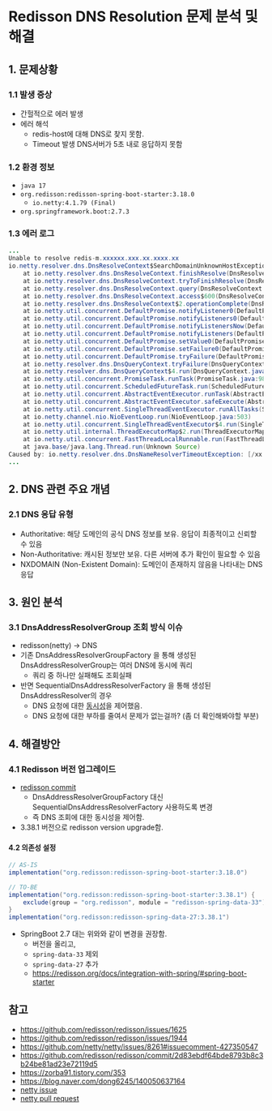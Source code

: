 # Redisson DNS Resolution 문제 분석 및 해결

## 1. 문제상황
### 1.1 발생 증상
- 간헐적으로 에러 발생
- 에러 해석
	- redis-host에 대해 DNS로 찾지 못함.
	- Timeout 발생 DNS서버가 5초 내로 응답하지 못함

### 1.2 환경 정보
- `java 17`
- `org.redisson:redisson-spring-boot-starter:3.18.0`
	- `io.netty:4.1.79 (Final)`
- `org.springframework.boot:2.7.3`

### 1.3 에러 로그
```java
...
Unable to resolve redis-m.xxxxxx.xxx.xx.xxxx.xx
io.netty.resolver.dns.DnsResolveContext$SearchDomainUnknownHostException: Failed to resolve 'redis-m.xxxxxx.xxx.xx.xxxx.xx' and search domain query for configured domains failed as well: [xxx-xxxxxxx, xxxxxxxxx]  
    at io.netty.resolver.dns.DnsResolveContext.finishResolve(DnsResolveContext.java:1047)  
    at io.netty.resolver.dns.DnsResolveContext.tryToFinishResolve(DnsResolveContext.java:1000)  
    at io.netty.resolver.dns.DnsResolveContext.query(DnsResolveContext.java:418)  
    at io.netty.resolver.dns.DnsResolveContext.access$600(DnsResolveContext.java:66)  
    at io.netty.resolver.dns.DnsResolveContext$2.operationComplete(DnsResolveContext.java:467)  
    at io.netty.util.concurrent.DefaultPromise.notifyListener0(DefaultPromise.java:578)  
    at io.netty.util.concurrent.DefaultPromise.notifyListeners0(DefaultPromise.java:571)  
    at io.netty.util.concurrent.DefaultPromise.notifyListenersNow(DefaultPromise.java:550)  
    at io.netty.util.concurrent.DefaultPromise.notifyListeners(DefaultPromise.java:491)  
    at io.netty.util.concurrent.DefaultPromise.setValue0(DefaultPromise.java:616)  
    at io.netty.util.concurrent.DefaultPromise.setFailure0(DefaultPromise.java:609)  
    at io.netty.util.concurrent.DefaultPromise.tryFailure(DefaultPromise.java:117)  
    at io.netty.resolver.dns.DnsQueryContext.tryFailure(DnsQueryContext.java:256)  
    at io.netty.resolver.dns.DnsQueryContext$4.run(DnsQueryContext.java:208)  
    at io.netty.util.concurrent.PromiseTask.runTask(PromiseTask.java:98)  
    at io.netty.util.concurrent.ScheduledFutureTask.run(ScheduledFutureTask.java:153)  
    at io.netty.util.concurrent.AbstractEventExecutor.runTask(AbstractEventExecutor.java:174)  
    at io.netty.util.concurrent.AbstractEventExecutor.safeExecute(AbstractEventExecutor.java:167)  
    at io.netty.util.concurrent.SingleThreadEventExecutor.runAllTasks(SingleThreadEventExecutor.java:470)  
    at io.netty.channel.nio.NioEventLoop.run(NioEventLoop.java:503)  
    at io.netty.util.concurrent.SingleThreadEventExecutor$4.run(SingleThreadEventExecutor.java:997)  
    at io.netty.util.internal.ThreadExecutorMap$2.run(ThreadExecutorMap.java:74)  
    at io.netty.util.concurrent.FastThreadLocalRunnable.run(FastThreadLocalRunnable.java:30)  
    at java.base/java.lang.Thread.run(Unknown Source)  
Caused by: io.netty.resolver.dns.DnsNameResolverTimeoutException: [/xx.xxx.x.xx:53] query via UDP timed out after 5000 milliseconds (no stack trace available)
...
```

## 2. DNS 관련 주요 개념
### 2.1 DNS 응답 유형

- Authoritative: 해당 도메인의 공식 DNS 정보를 보유. 응답이 최종적이고 신뢰할 수 있음
- Non-Authoritative: 캐시된 정보만 보유. 다른 서버에 추가 확인이 필요할 수 있음
- NXDOMAIN (Non-Existent Domain): 도메인이 존재하지 않음을 나타내는 DNS 응답


## 3. 원인 분석

### 3.1 DnsAddressResolverGroup 조회 방식 이슈
- redisson(netty) -> DNS
- 기존 DnsAddressResolverGroupFactory 을 통해 생성된 DnsAddressResolverGroup는 여러 DNS에 동시에 쿼리
   - 쿼리 중 하나만 실패해도 조회실패
- 반면 SequentialDnsAddressResolverFactory 을 통해 생성된 DnsAddressResolver의 경우
	- DNS 요청에 대한 [동시성](https://github.com/redisson/redisson/commit/2d83ebdf64bde8793b8c3b24be81ad23e72119d5#diff-4e3a2d9eefdda899572ed33b8bdc08b590414b60ad203b3ad8b1d439d7f6ed42R69)을 제어했음.
	- DNS 요청에 대한 부하를 줄여서 문제가 없는걸까? (좀 더 확인해봐야할 부분)
	

## 4. 해결방안
### 4.1 Redisson 버전 업그레이드
- [redisson commit](https://github.com/redisson/redisson/commit/2d83ebdf64bde8793b8c3b24be81ad23e72119d5)
	- DnsAddressResolverGroupFactory 대신 SequentialDnsAddressResolverFactory 사용하도록 변경
	- 즉 DNS 조회에 대한 동시성을 제어함.
- 3.38.1 버전으로 redisson version upgrade함.


 #### 4.2 의존성 설정

```gradle
// AS-IS
implementation("org.redisson:redisson-spring-boot-starter:3.18.0")

// TO-BE
implementation("org.redisson:redisson-spring-boot-starter:3.38.1") {
	exclude(group = "org.redisson", module = "redisson-spring-data-33")
}
implementation("org.redisson:redisson-spring-data-27:3.38.1")

```
- SpringBoot 2.7 대는 위와와 같이 변경을 권장함.
	- 버전을 올리고, 
	- `spring-data-33` 제외
	- `spring-data-27` 추가
	- https://redisson.org/docs/integration-with-spring/#spring-boot-starter

## 참고
- https://github.com/redisson/redisson/issues/1625
- https://github.com/redisson/redisson/issues/1944
- https://github.com/netty/netty/issues/8261#issuecomment-427350547
- https://github.com/redisson/redisson/commit/2d83ebdf64bde8793b8c3b24be81ad23e72119d5
- https://zorba91.tistory.com/353
- https://blog.naver.com/dong6245/140050637164
- [netty issue](https://github.com/netty/netty/issues/8261)
- [netty pull request](https://github.com/netty/netty/pull/8731)
